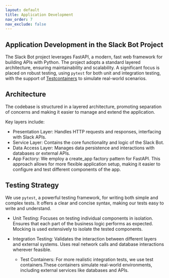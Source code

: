 ```yaml
---
layout: default
title: Application Development
nav_order: 7
nav_exclude: false
---
```


## Application Development in the Slack Bot Project

The Slack Bot project leverages FastAPI, a modern, fast web framework for building APIs with Python. The project adopts a standard layered architecture, ensuring maintainability and scalability. A significant focus is placed on robust testing, using `pytest` for both unit and integration testing, with the support of <a href="https://testcontainers.com" target="_blank">Testcontainers</a> to simulate real-world scenarios.

## Architecture

The codebase is structured in a layered architecture, promoting separation of concerns and making it easier to manage and extend the application.

Key layers include:

- Presentation Layer: Handles HTTP requests and responses, interfacing with Slack APIs.
- Service Layer: Contains the core functionality and logic of the Slack Bot.
- Data Access Layer: Manages data persistence and interactions with databases or external APIs.
- App Factory: We employ a create_app factory pattern for FastAPI. This approach allows for more flexible application setup, making it easier to configure and test different components of the app.

## Testing Strategy

We use `pytest`, a powerful testing framework, for writing both simple and complex tests. It offers a clear and concise syntax, making our tests easy to write and understand.

- Unit Testing: Focuses on testing individual components in isolation. Ensures that each part of the business logic performs as expected. Mocking is used extensively to isolate the tested components.

- Integration Testing: Validates the interaction between different layers and external systems.
Uses real network calls and database interactions wherever feasible.
  - Test Containers: For more realistic integration tests, we use test containers.These containers simulate real-world environments, including external services like databases and APIs.
